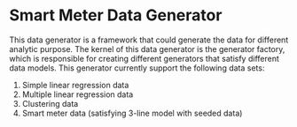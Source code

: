 Smart Meter Data Generator
======================
This data generator is a framework that could generate the data for different analytic purpose. The kernel of this data generator is the generator factory, which is responsible for creating different generators that satisfy different data models. This generator currently support the following data sets:

1. Simple linear regression data
2. Multiple linear regression data
3. Clustering data
4. Smart meter data (satisfying 3-line model with seeded data)


